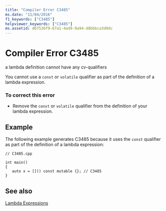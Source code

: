 ```yaml
---
title: "Compiler Error C3485"
ms.date: "11/04/2016"
f1_keywords: ["C3485"]
helpviewer_keywords: ["C3485"]
ms.assetid: d67536f9-67a1-4ad9-9a94-d8bbbca3d0dc
---
```

# Compiler Error C3485

a lambda definition cannot have any cv-qualifiers

You cannot use a `const` or `volatile` qualifier as part of the definition of a lambda expression.

### To correct this error

- Remove the `const` or `volatile` qualifier from the definition of your lambda expression.

## Example

The following example generates C3485 because it uses the `const` qualifier as part of the definition of a lambda expression:

```
// C3485.cpp

int main()
{
   auto x = []() const mutable {}; // C3485
}
```

## See also

[Lambda Expressions](../../cpp/lambda-expressions-in-cpp.md)
